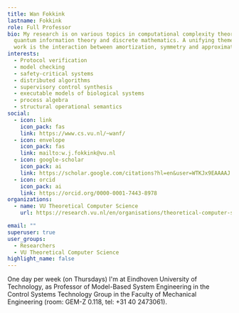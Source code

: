 ```yaml
---
title: Wan Fokkink
lastname: Fokkink
role: Full Professor
bio: My research is on various topics in computational complexity theory,
  quantum information theory and discrete mathematics. A unifying theme in my
  work is the interaction between amortization, symmetry and approximation.
interests:
  - Protocol verification
  - model checking
  - safety-critical systems 
  - distributed algorithms
  - supervisory control synthesis
  - executable models of biological systems
  - process algebra
  - structural operational semantics
social:
  - icon: link
    icon_pack: fas
    link: https://www.cs.vu.nl/~wanf/
  - icon: envelope
    icon_pack: fas
    link: mailto:w.j.fokkink@vu.nl
  - icon: google-scholar
    icon_pack: ai
    link: https://scholar.google.com/citations?hl=en&user=WTKJx9EAAAAJ
  - icon: orcid
    icon_pack: ai
    link: https://orcid.org/0000-0001-7443-8978
organizations:
  - name: VU Theoretical Computer Science
    url: https://research.vu.nl/en/organisations/theoretical-computer-science-4/persons/

email: ""
superuser: true
user_groups:
  - Researchers
  - VU Theoretical Computer Science
highlight_name: false
---
```


One day per week (on Thursdays) I'm at Eindhoven University of Technology, as Professor of Model-Based System Engineering in the Control Systems Technology Group in the Faculty of Mechanical Engineering (room: GEM-Z 0.118, tel: +31 40 2473061).
